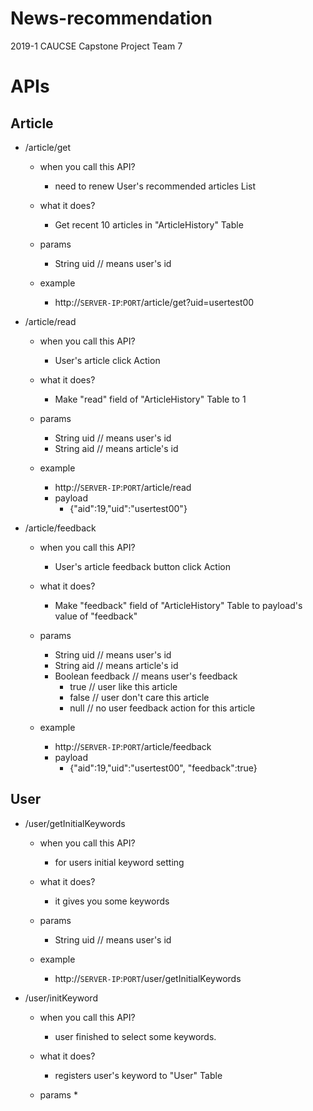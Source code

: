 # News-recommendation
2019-1 CAUCSE Capstone Project Team 7


# APIs

## Article

* /article/get
  * when you call this API?
    * need to renew User's recommended articles List
  
  * what it does?
    * Get recent 10 articles in "ArticleHistory" Table
    
  * params
    * String uid    // means user's id
  
  * example
    * http://`SERVER-IP`:`PORT`/article/get?uid=usertest00
    
* /article/read
  * when you call this API?
    * User's article click Action
    
  * what it does?
    * Make "read" field of "ArticleHistory" Table to 1
  
  * params
    * String uid    // means user's id
    * String aid    // means article's id
  
  * example
    * http://`SERVER-IP`:`PORT`/article/read
    * payload
      * {"aid":19,"uid":"usertest00"}


* /article/feedback
  * when you call this API?
    * User's article feedback button click Action
    
  * what it does?
    * Make "feedback" field of "ArticleHistory" Table to payload's value of "feedback"
  
  * params
    * String uid        // means user's id
    * String aid        // means article's id
    * Boolean feedback  // means user's feedback
      * true              // user like this article
      * false             // user don't care this article
      * null              // no user feedback action for this article
  
  * example
    * http://`SERVER-IP`:`PORT`/article/feedback
    * payload
      * {"aid":19,"uid":"usertest00", "feedback":true}


    
 ## User
 
 * /user/getInitialKeywords
 	 * when you call this API?
	   * for users initial keyword setting
		 
	 * what it does?
	   * it gives you some keywords
		 
	 * params
	   * String uid				// means user's id
		 
	 * example
	 	 * http://`SERVER-IP`:`PORT`/user/getInitialKeywords
 
 * /user/initKeyword
   * when you call this API?
     * user finished to select some keywords.
   
   * what it does?
     * registers user's keyword to "User" Table
    
   * params
	 	 * 
